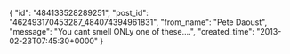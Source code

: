  {
   "id": "484133528289251",
   "post_id": "462493170453287_484074394961831",
   "from_name": "Pete Daoust",
   "message": "You cant smell ONLy one of these....",
   "created_time": "2013-02-23T07:45:30+0000"
 }

